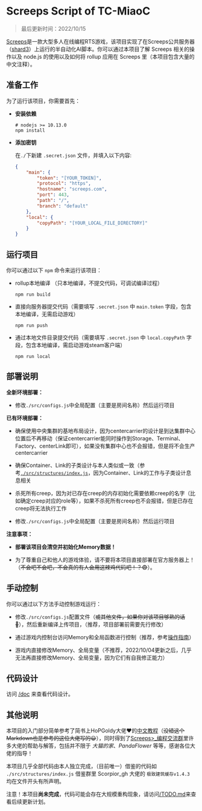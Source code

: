 # Screeps Script of TC-MiaoC

> 最后更新时间：2022/10/15

[Screeps](https://screeps.com/a/#!/enter)是一款大型多人在线编程RTS游戏，该项目实现了在Screeps公共服务器（[shard3](https://screeps.com/a/#!/shards)）上运行的半自动化AI脚本。你可以通过本项目了解 Screeps 相关的操作以及 node.js 的使用以及如何将 rollup 应用在 Screeps 里（本项目包含大量的中文注释）。

## 准备工作

为了运行该项目，你需要首先：

- **安装依赖**

    ```shell
    # nodejs >= 10.13.0
    npm install
    ```

- **添加密钥**

    在`./`下新建 `.secret.json` 文件，并填入以下内容:

    ```json
    {
        "main": {
            "token": "[YOUR_TOKEN]",
            "protocol": "https",
            "hostname": "screeps.com",
            "port": 443,
            "path": "/",
            "branch": "default"
        },
        "local": {
            "copyPath": "[YOUR_LOCAL_FILE_DIRECTORY]"
        }
    }
    ```

## 运行项目

你可以通过以下 `npm` 命令来运行该项目：

- rollup本地编译 （只本地编译，不提交代码，可调试编译过程）

    ```shell
    npm run build
    ```

- 直接向服务器提交代码（需要填写 `.secret.json` 中 `main.token` 字段，包含本地编译，无需启动游戏）

    ```shell
    npm run push
    ```

- 通过本地文件目录提交代码（需要填写 `.secret.json` 中 `local.copyPath` 字段，包含本地编译，需启动游戏steam客户端）

    ```shell
    npm run local
    ```

## 部署说明

**全新环境部署：**

- 修改`./src/configs.js`中全局配置（主要是房间名称）然后运行项目

**已有环境部署：**

- 确保使用中央集群的基地布局设计，因为centercarrier的设计是到达集群中心位置后不再移动（保证centercarrier能同时操作到Storage、Terminal、Factory、centerLink即可），如果没有集群中心也不会报错，但是将不会生产centercarrier

- 确保Container、Link的子类设计与本人类似或一致（参考[`./src/structures/index.js`](./src/structures/index.js)，因为Container、Link的工作与子类设计息息相关

- 杀死所有creep，因为对已存在creep的内存初始化需要依赖creep的名字（比如确定creep对应的role等），如果不杀死所有creep也不会报错，但是已存在creep将无法执行工作

- 修改`./src/configs.js`中全局配置（主要是房间名称）然后运行项目

**注意事项：**

- **部署该项目会清空并初始化Memory数据！**

- 为了尊重自己和他人的游戏体验，请不要将本项目直接部署在官方服务器上！（~~不会吧不会吧，不会真的有人会用这辣鸡代码吧！？😨~~）。

## 手动控制

你可以通过以下方法手动控制游戏运行：

- 修改`./src/configs.js`配置文件（~~或其他文件，如果你对该项目够熟的话🤪~~），然后重新编译上传项目，（推荐，项目部署前需要先行修改）

- 通过游戏内控制台访问Memory和全局函数进行控制（推荐，参考[操作指南](/%E6%93%8D%E4%BD%9C%E6%8C%87%E5%8D%97.md)）

- 游戏内直接修改Memory、全局变量（不推荐，2022/10/04更新之后，几乎无法再直接修改Memory、全局变量，因为它们有自我修正能力）

## 代码设计

访问 [/doc](./doc/) 来查看代码设计。

## 其他说明

本项目的入门部分简单参考了简书上HoPGoldy大佬❤的[中文教程](https://www.jianshu.com/p/5431cb7f42d3)（~~没错这个Markdown也是参考的这位大佬写的😀~~），同时得到了[Screeps>_编程交流群](https://jq.qq.com/?_wv=1027&k=FFUue0TM)里许多大佬的帮助与解答，包括并不限于 *大猫的家*、*PandaFlower* 等等，感谢各位大佬的指导！

本项目几乎全部代码由本人独立完成，（目前唯一）借鉴的代码如 `./src/structures/index.js` 借鉴群里 Scorpior_gh 大佬的 `极致建筑缓存v1.4.3` 均在文件开头有所声明。

注意！本项目**尚未完成**，代码可能会存在大规模重构现象，请访问[/TODO.md](TODO.md)来查看后续更新计划。

